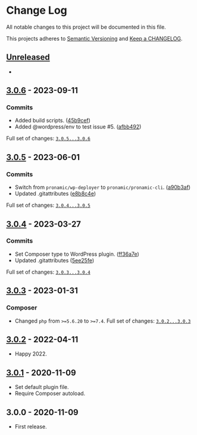 # Change Log

All notable changes to this project will be documented in this file.

This projects adheres to [Semantic Versioning](http://semver.org/) and [Keep a CHANGELOG](http://keepachangelog.com/).

## [Unreleased][unreleased]
-

## [3.0.6] - 2023-09-11

### Commits

- Added build scripts. ([45b9cef](https://github.com/pronamic/wp-gravityforms-nl/commit/45b9cefd9a1aadbcc219575c4e0eca65f49e1bbf))
- Added @wordpress/env to test issue #5. ([afbb492](https://github.com/pronamic/wp-gravityforms-nl/commit/afbb492efd88261d84f6129874b7b7d67420958d))

Full set of changes: [`3.0.5...3.0.6`][3.0.6]

[3.0.6]: https://github.com/pronamic/wp-gravityforms-nl/compare/v3.0.5...v3.0.6

## [3.0.5] - 2023-06-01

### Commits

- Switch from `pronamic/wp-deployer` to `pronamic/pronamic-cli`. ([a90b3af](https://github.com/pronamic/wp-gravityforms-nl/commit/a90b3afa8a3a73cd75adb71cda529cc8b132fcb0))
- Updated .gitattributes ([e8b8c4e](https://github.com/pronamic/wp-gravityforms-nl/commit/e8b8c4e0a144bea598023e1a01bfc2633e0e6912))

Full set of changes: [`3.0.4...3.0.5`][3.0.5]

[3.0.5]: https://github.com/pronamic/wp-gravityforms-nl/compare/v3.0.4...v3.0.5

## [3.0.4] - 2023-03-27

### Commits

- Set Composer type to WordPress plugin. ([ff36a7e](https://github.com/pronamic/wp-gravityforms-nl/commit/ff36a7ec057d51eec93bf169b7e384aa7e89e41a))
- Updated .gitattributes ([5ee25fe](https://github.com/pronamic/wp-gravityforms-nl/commit/5ee25fe3c4ea36371a482253b52666017b1b6380))

Full set of changes: [`3.0.3...3.0.4`][3.0.4]

[3.0.4]: https://github.com/pronamic/wp-gravityforms-nl/compare/v3.0.3...v3.0.4

## [3.0.3] - 2023-01-31
### Composer

- Changed `php` from `>=5.6.20` to `>=7.4`.
Full set of changes: [`3.0.2...3.0.3`][3.0.3]

[3.0.3]: https://github.com/pronamic/wp-gravityforms-nl/compare/v3.0.2...v3.0.3

## [3.0.2] - 2022-04-11
- Happy 2022.

## [3.0.1] - 2020-11-09
- Set default plugin file.
- Require Composer autoload.

## 3.0.0 - 2020-11-09
- First release.

[unreleased]: https://github.com/pronamic/wp-gravityforms-nl/compare/3.0.2...HEAD
[3.0.2]: https://github.com/pronamic/wp-gravityforms-nl/compare/3.0.1...3.0.2
[3.0.1]: https://github.com/pronamic/wp-gravityforms-nl/compare/3.0.0...3.0.1
